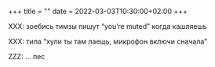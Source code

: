 +++
title = ""
date = 2022-03-03T10:30:00+02:00
+++

XXX: зоебись тимзы пишут “you’re muted” когда кашляешь

XXX: типа “хули ты там лаешь, микрофон включи сначала”

ZZZ: … пес


